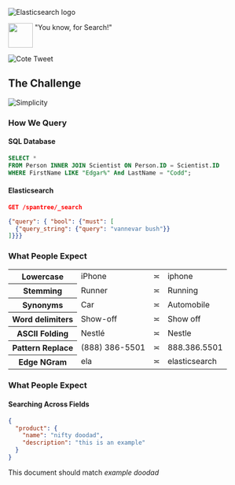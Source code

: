 ![Elasticsearch logo](images/elasticsearch.png)

<p><img src="images/kimchy.jpeg" style="width:50px;vertical-align:text-top"> "You know, for Search!"</p>


![Cote Tweet](images/cote-tweet.png)


## The Challenge

![Simplicity](images/simplicity.png)


### How We Query

#### SQL Database

```sql
SELECT *
FROM Person INNER JOIN Scientist ON Person.ID = Scientist.ID
WHERE FirstName LIKE "Edgar%" And LastName = "Codd";
```

#### Elasticsearch

```json
GET /spantree/_search

{"query": { "bool": {"must": [
  {"query_string": {"query": "vannevar bush"}}
]}}}
```

<!--TODO: Add Elasticsearch family tree-->


### What People Expect

<table class="examples">
  <tbody>
    <tr>
      <th>Lowercase</th>
      <td>iPhone</td>
      <td>&#8781;</td>
      <td>iphone</td>
    </tr>
    <tr>
      <th>Stemming</th>
      <td>Runner</td>
      <td>&#8781;</td>
      <td>Running</td>
    </tr>
    <tr>
      <th>Synonyms</th>
      <td>Car</td>
      <td>&#8781;</td>
      <td>Automobile</td>
    </tr>
    <tr>
      <th>Word delimiters</th>
      <td>Show-off</td>
      <td>&#8781;</td>
      <td>Show off</td>
    </tr>
    <tr>
      <th>ASCII Folding</th>
      <td>Nestlé</td>
      <td>&#8781;</td>
      <td>Nestle</td>
    </tr>
    <tr>
      <th>Pattern Replace</th>
      <td>(888) 386-5501</td>
      <td>&#8781;</td>
      <td>888.386.5501</td>
    </tr>
    <tr>
      <th>Edge NGram</th>
      <td>ela</td>
      <td>&#8781;</td>
      <td>elasticsearch</td>
    </tr>
  </tbody>
</table>


### What People Expect
#### Searching Across Fields

```json
{
  "product": {
    "name": "nifty doodad",
    "description": "this is an example"
  }
}
```

This document should match <em>example doodad</em>

<!-- TODO: Fill in with multi-match example -->